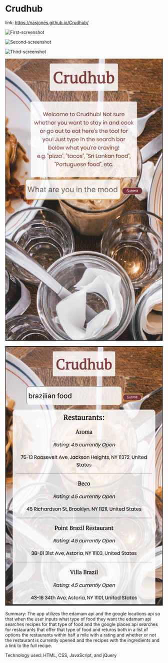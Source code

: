 # Crudhub

link: https://nasjones.github.io/Crudhub/


![First-screenshot](screenshot-1.png)

![Second-screenshot](screenshot-2.png)

![Third-screenshot](screenshot-3.png)

![Fourth-screenshot](screenshot-4.png)

![Fifth-screenshot](screenshot-5.png)

Summary: The app utilizes the edamam api and the google locations api so that when the user inputs what type of food they want
the edamam api searches recipes for that type of food and the google places api searches for restaurants that offer that type 
of food and returns both in a list of options the restaurants within half a mile with a rating and whether or not the restaurant is currently opened 
and the recipes with the ingredients and a link to the full recipe.

Technology used: HTML, CSS, JavaScript, and jQuery
